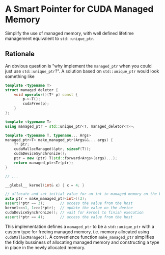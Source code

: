 # A Smart Pointer for CUDA Managed Memory

Simplify the use of managed memory, with well defined lifetime management equivalent to `std::unique_ptr`.

## Rationale

An obvious question is "why implement the `managed_ptr` when you could just use `std::unique_ptr`?".
A solution based on `std::unique_ptr` would look something like

```C++
template <typename T>
struct managed_deletor {
    void operator()(T* p) const {
        p->~T();
        cudaFree(p);
    }
};

template <typename T>
using managed_ptr = std::unique_ptr<T, managed_deletor<T>>;

template <typename T, typename... Args>
managed_ptr<T> make_managed_ptr(Args&&... args) {
    T* ptr;
    cudaMallocManaged(&ptr, sizeof(T));
    cudaDeviceSynchronize();
    ptr = new (ptr) T(std::forward<Args>(args)...);
    return managed_ptr<T>(ptr);
}

// ...

__global__ kernel(int& x) { x = 4; }

// allocate and set initial value for an int in managed memory on the host
auto ptr = make_managed_ptr<int>)(3);
assert(*ptr == 3);       // access the value from the host
kernel<<<1, 1>>>(*ptr);  // update the value on the device
cudaDeviceSynchronize(); // wait for kernel to finish execution
assert(*ptr == 4);       // access the value from the host

```

This implementation defines a `managed_ptr` to be a `std::unique_ptr` with a custom type for freeing managed memory, i.e. memory allocated using `cudaMallocManaged()`.
A convenience function `make_managed_ptr` simplifies the fiddly bussiness of allocating managed memory and constructing a type in place in the newly allocated memory.


